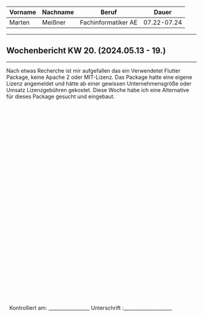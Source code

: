 #

| Vorname | Nachname | Beruf               | Dauer       |
| ------- | -------- | ------------------- | ----------- |
| Marten  | Meißner  | Fachinformatiker AE | 07.22-07.24 |
---

## Wochenbericht KW 20.  (2024.05.13 - 19.)

---

Nach etwas Recherche ist mir aufgefallen das ein Verwendetet Flutter Package, keine Apache 2 oder MIT-Lizenz. Das Package hatte eine eigene Lizenz angemeldet und hätte ab einer gewissen Unternehmensgröße oder Umsatz Lizenzgebühren gekostet. Diese Woche habe ich eine Alternative für dieses Package gesucht und eingebaut.        


&nbsp;
\
\
\
\
\
\
\
\
\
\
\
\
\
\
\
\
\
\
\
\
\
\
\
\
\
\
\
\
\
\
\
&nbsp;
Kontrolliert am: _________________ Unterschrift  :____________________
